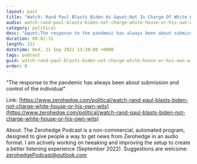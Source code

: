```yaml
---
layout: post
title: "Watch: Rand Paul Blasts Biden As &quot;Not In Charge Of White House Or His Own Wits&quot;"
audio: watch-rand-paul-blasts-biden-not-charge-white-house-or-his-own-wits-0
category: political
desc: "&quot;The response to the pandemic has always been about submission and control of the individual&quot;"
duration: 00:02:31
length: 151
datetime: Wed, 21 Sep 2022 13:20:00 +0000
tags: podcast
guid: watch-rand-paul-blasts-biden-not-charge-white-house-or-his-own-wits-0
order: 0
---
```

&quot;The response to the pandemic has always been about submission and control of the individual&quot;

Link: [https://www.zerohedge.com/political/watch-rand-paul-blasts-biden-not-charge-white-house-or-his-own-wits](https://www.zerohedge.com/political/watch-rand-paul-blasts-biden-not-charge-white-house-or-his-own-wits)

About: The Zerohedge Podcast is a non-commercial, automated program, designed to give people a way to get news from Zerohedge in an audio format.  I am actively working on tweaking and improving the setup to create a better listening experience (September 2022).  Suggestions are welcome: [zerohedgePodcast@outlook.com](mailto:zerohedgePodcast@outlook.com)
